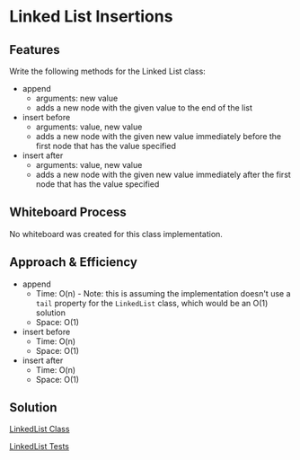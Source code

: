# Linked List Insertions

## Features

Write the following methods for the Linked List class:

- append
  - arguments: new value
  - adds a new node with the given value to the end of the list
- insert before
  - arguments: value, new value
  - adds a new node with the given new value immediately before the first node that has the value specified
- insert after
  - arguments: value, new value
  - adds a new node with the given new value immediately after the first node that has the value specified

## Whiteboard Process

No whiteboard was created for this class implementation.

## Approach & Efficiency

- append
  - Time: O(n) - Note: this is assuming the implementation doesn't use a `tail` property for the `LinkedList` class, which would be an O(1) solution
  - Space: O(1)
- insert before
  - Time: O(n)
  - Space: O(1)
- insert after
  - Time: O(n)
  - Space: O(1)


## Solution

[LinkedList Class](lib/src/main/java/datastructures/linkedlist/LinkedList.java)

[LinkedList Tests](lib/src/test/java/datastructures/linkedlist/LinkedListTest.java)
